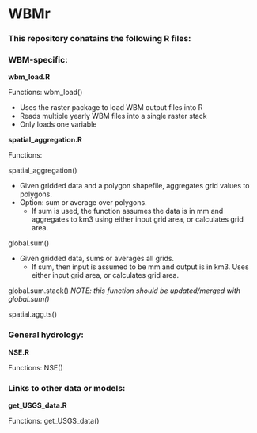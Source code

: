 # WBMr

### This repository conatains the following R files:

### WBM-specific:

**wbm_load.R**

Functions: wbm_load()
- Uses the raster package to load WBM output files into R
- Reads multiple yearly WBM files into a single raster stack
- Only loads one variable 

**spatial_aggregation.R** 

Functions:

spatial_aggregation()
  - Given gridded data and a polygon shapefile, aggregates grid values to polygons.  
  - Option: sum or average over polygons.
     - If sum is used, the function assumes the data is in mm and aggregates to km3 using either input grid area, or calculates grid area.

global.sum()
  - Given gridded data, sums or averages all grids. 
    - If sum, then input is assumed to be mm and output is in km3. Uses either input grid area, or calculates grid area.

global.sum.stack()  *NOTE: this function should be updated/merged with global.sum()*

spatial.agg.ts()
  

### General hydrology:

**NSE.R**

Functions: NSE()

### Links to other data or models:

**get_USGS_data.R**

Functions: get_USGS_data()
